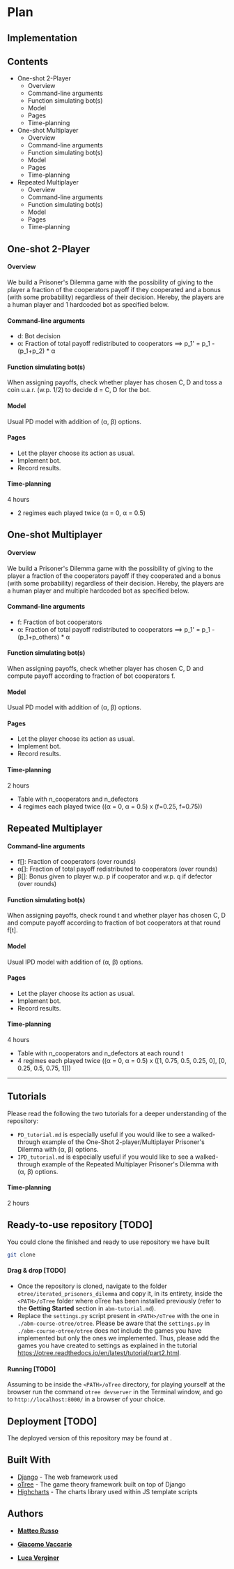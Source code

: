 # Plan

## Implementation

Contents
--------

 * One-shot 2-Player
 	* Overview
 	* Command-line arguments
 	* Function simulating bot(s)
 	* Model
 	* Pages
 	* Time-planning
 * One-shot Multiplayer
 	* Overview
 	* Command-line arguments
 	* Function simulating bot(s)
 	* Model
 	* Pages
 	* Time-planning
 * Repeated Multiplayer
 	* Overview
 	* Command-line arguments
 	* Function simulating bot(s)
 	* Model
 	* Pages
 	* Time-planning


One-shot 2-Player
-----------------

#### Overview
We build a Prisoner's Dilemma game with the possibility of giving to the player a fraction of the cooperators payoff if they cooperated and a bonus (with some probability) regardless of their decision. Hereby, the players are a human player and 1 hardcoded bot as specified below.

#### Command-line arguments
* d: Bot decision
* α: Fraction of total payoff redistributed to cooperators ==> p_1' = p_1 - (p_1+p_2) * α

#### Function simulating bot(s)
When assigning payoffs, check whether player has chosen C, D and toss a coin u.a.r. (w.p. 1/2) to decide d = C, D for the bot.

#### Model
Usual PD model with addition of (α, β) options.

#### Pages
* Let the player choose its action as usual.
* Implement bot.
* Record results.

#### Time-planning
4 hours 
* 2 regimes each played twice (α = 0, α = 0.5)


One-shot Multiplayer
--------------------

#### Overview
We build a Prisoner's Dilemma game with the possibility of giving to the player a fraction of the cooperators payoff if they cooperated and a bonus (with some probability) regardless of their decision. Hereby, the players are a human player and multiple hardcoded bot as specified below.

#### Command-line arguments
* f: Fraction of bot cooperators
* α: Fraction of total payoff redistributed to cooperators ==> p_1' = p_1 - (p_1+p_others) * α

#### Function simulating bot(s)
When assigning payoffs, check whether player has chosen C, D and compute payoff according to fraction of bot cooperators f.

#### Model
Usual PD model with addition of (α, β) options.

#### Pages
* Let the player choose its action as usual.
* Implement bot.
* Record results.

#### Time-planning
2 hours
* Table with n_cooperators and n_defectors
* 4 regimes each played twice ((α = 0, α = 0.5) x (f=0.25, f=0.75))


Repeated Multiplayer
--------------------

#### Command-line arguments
* f[]: Fraction of cooperators (over rounds)
* α[]: Fraction of total payoff redistributed to cooperators (over rounds)
* β[]: Bonus given to player w.p. p if cooperator and w.p. q if defector (over rounds)

#### Function simulating bot(s)
When assigning payoffs, check round t and whether player has chosen C, D and compute payoff according to fraction of bot cooperators at that round f[t].

#### Model
Usual IPD model with addition of (α, β) options.

#### Pages
* Let the player choose its action as usual.
* Implement bot.
* Record results.

#### Time-planning
4 hours
* Table with n_cooperators and n_defectors at each round t
* 4 regimes each played twice ((α = 0, α = 0.5) x ([1, 0.75, 0.5, 0.25, 0], [0, 0.25, 0.5, 0.75, 1]))

-------------------------------------------------------------------------------------------------------------------------------------------------------------------

## Tutorials
Please read the following the two tutorials for a deeper understanding of the repository:
* `PD_tutorial.md` is especially useful if you would like to see a walked-through example of the One-Shot 2-player/Multiplayer Prisoner's Dilemma with (α, β) options.
* `IPD_tutorial.md` is especially useful if you would like to see a walked-through example of the Repeated Multiplayer Prisoner's Dilemma with (α, β) options.

#### Time-planning
2 hours

## Ready-to-use repository [TODO]
You could clone the finished and ready to use repository we have built

```bash
git clone 
```

#### Drag & drop [TODO]
* Once the repository is cloned, navigate to the folder `otree/iterated_prisoners_dilemma` and copy it, in its entirety, inside the `<PATH>/oTree` folder where oTree has been installed previously (refer to the **Getting Started** section in `abm-tutorial.md`). 
* Replace the `settings.py` script present in `<PATH>/oTree` with the one in `./abm-course-otree/otree`. Please be aware that the `settings.py` in `./abm-course-otree/otree` does not include the games you have implemented but only the ones we implemented. Thus, please add the games you have created to settings as explained in the tutorial https://otree.readthedocs.io/en/latest/tutorial/part2.html.

#### Running [TODO]
Assuming to be inside the `<PATH>/oTree` directory, for playing yourself at the browser run the command `otree devserver` in the Terminal window, and go to `http://localhost:8000/` in a browser of your choice.

## Deployment [TODO]

The deployed version of this repository may be found at .

## Built With

* [Django](https://www.djangoproject.com/) - The web framework used
* [oTree](https://www.otree.org/) - The game theory framework built on top of Django
* [Highcharts](https://www.highcharts.com/) - The charts library used within JS template scripts

## Authors

* [**Matteo Russo**]()

* [**Giacomo Vaccario** ](https://www.sg.ethz.ch/team/people/gvaccario/)

* [**Luca Verginer** ](https://www.sg.ethz.ch/team/people/lverginer/)
